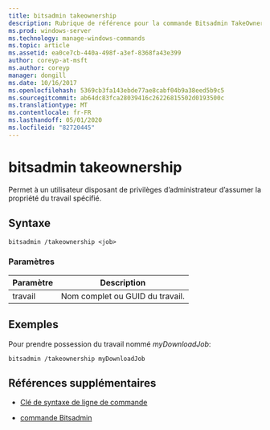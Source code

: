 ```yaml
---
title: bitsadmin takeownership
description: Rubrique de référence pour la commande Bitsadmin TakeOwnership, qui permet à un utilisateur disposant de privilèges d’administrateur de prendre possession du travail spécifié.
ms.prod: windows-server
ms.technology: manage-windows-commands
ms.topic: article
ms.assetid: ea0ce7cb-440a-498f-a3ef-8368fa43e399
author: coreyp-at-msft
ms.author: coreyp
manager: dongill
ms.date: 10/16/2017
ms.openlocfilehash: 5369cb3fa143ebde77ae8cabf04b9a38eed5b9c5
ms.sourcegitcommit: ab64dc83fca28039416c26226815502d0193500c
ms.translationtype: MT
ms.contentlocale: fr-FR
ms.lasthandoff: 05/01/2020
ms.locfileid: "82720445"
---
```

# <a name="bitsadmin-takeownership"></a>bitsadmin takeownership

Permet à un utilisateur disposant de privilèges d’administrateur d’assumer la propriété du travail spécifié.

## <a name="syntax"></a>Syntaxe

```
bitsadmin /takeownership <job>
```

### <a name="parameters"></a>Paramètres

| Paramètre | Description |
| --------- | ---------- |
| travail | Nom complet ou GUID du travail. |

## <a name="examples"></a>Exemples

Pour prendre possession du travail nommé *myDownloadJob*:

```
bitsadmin /takeownership myDownloadJob
```

## <a name="additional-references"></a>Références supplémentaires

- [Clé de syntaxe de ligne de commande](command-line-syntax-key.md)

- [commande Bitsadmin](bitsadmin.md)
